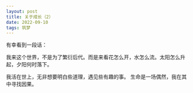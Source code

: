 ```yaml
---
layout: post
title: 关于成长（2）
date: 2022-09-10
tags: 筑梦
---
```


有幸看到一段话：

我来这个世界，不是为了繁衍后代。而是来看花怎么开，水怎么流。太阳怎么升起，夕阳何时落下。

我活在世上，无非想要明白些道理，遇见些有趣的事。 生命是一场偶然，我在其中寻找因果。



